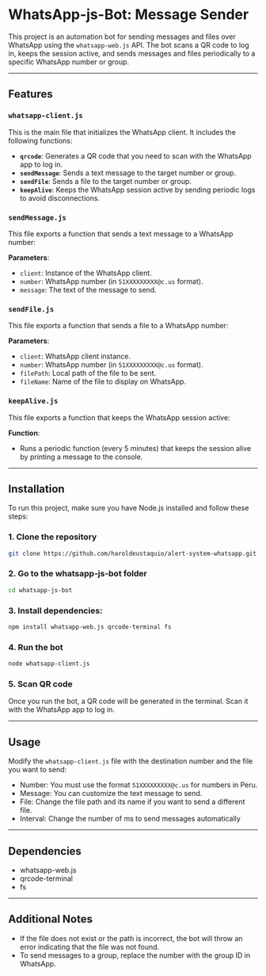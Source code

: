 # WhatsApp-js-Bot: Message Sender

This project is an automation bot for sending messages and files over WhatsApp using the `whatsapp-web.js` API. The bot scans a QR code to log in, keeps the session active, and sends messages and files periodically to a specific WhatsApp number or group.

---
## Features

### `whatsapp-client.js`
This is the main file that initializes the WhatsApp client. It includes the following functions:
- **`qrcode`**: Generates a QR code that you need to scan with the WhatsApp app to log in.
- **`sendMessage`**: Sends a text message to the target number or group.
- **`sendFile`**: Sends a file to the target number or group.
- **`keepAlive`**: Keeps the WhatsApp session active by sending periodic logs to avoid disconnections.

### `sendMessage.js`
This file exports a function that sends a text message to a WhatsApp number:

**Parameters**:
- `client`: Instance of the WhatsApp client.
- `number`: WhatsApp number (in `51XXXXXXXXX@c.us` format).
- `message`: The text of the message to send.

### `sendFile.js`
This file exports a function that sends a file to a WhatsApp number:

**Parameters**:
- `client`: WhatsApp client instance.
- `number`: WhatsApp number (in `51XXXXXXXXX@c.us` format).
- `filePath`: Local path of the file to be sent.
- `fileName`: Name of the file to display on WhatsApp.

### `keepAlive.js`
This file exports a function that keeps the WhatsApp session active:

**Function**:
- Runs a periodic function (every 5 minutes) that keeps the session alive by printing a message to the console.
---

## Installation

To run this project, make sure you have Node.js installed and follow these steps:

### 1. Clone the repository

```bash
git clone https://github.com/haroldeustaquio/alert-system-whatsapp.git
```

### 2. Go to the whatsapp-js-bot folder
```bash
cd whatsapp-js-bot
```

### 3. Install dependencies:
```bash
npm install whatsapp-web.js qrcode-terminal fs
```

### 4. Run the bot
```bash
node whatsapp-client.js
```

### 5. Scan QR code

Once you run the bot, a QR code will be generated in the terminal. Scan it with the WhatsApp app to log in.

---

## Usage

Modify the ``whatsapp-client.js`` file with the destination number and the file you want to send:

- Number: You must use the format ``51XXXXXXXXX@c.us`` for numbers in Peru.
- Message: You can customize the text message to send.
- File: Change the file path and its name if you want to send a different file.
- Interval: Change the number of ms to send messages automatically

---

## Dependencies 
- whatsapp-web.js 
- qrcode-terminal 
- fs

---

## Additional Notes

- If the file does not exist or the path is incorrect, the bot will throw an error indicating that the file was not found.
- To send messages to a group, replace the number with the group ID in WhatsApp.